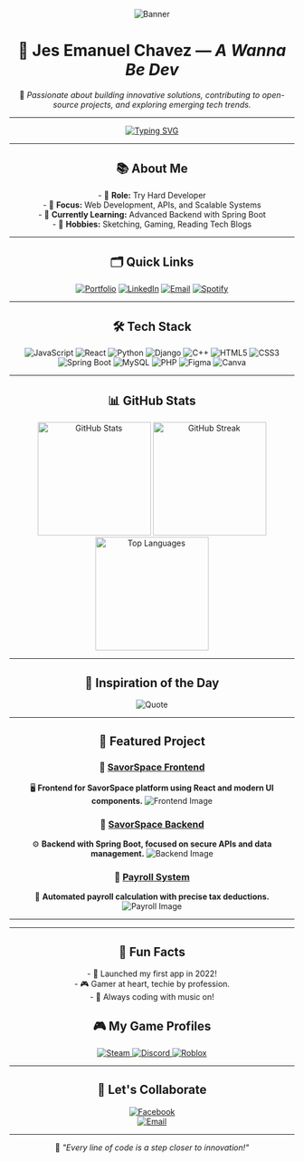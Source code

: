 

<p align="center">
  <img src="https://64.media.tumblr.com/f6753c4537c395a5305d5e8b872a35bc/c2332f2c10cafb94-1c/s1280x1920/0f86834b55e59e62707ca253f8d6d212df1f1af9.jpg" alt="Banner"/>
</p>

<h1 align="center">🚀 <strong>Jes Emanuel Chavez</strong> — <em>A Wanna Be Dev</em></h1>

<p align="center">
  🌟 <em>Passionate about building innovative solutions, contributing to open-source projects, and exploring emerging tech trends.</em>
</p>

---

<p align="center">
  <a href="https://git.io/typing-svg">
    <img src="https://readme-typing-svg.herokuapp.com?font=Fira+Code&pause=1000&color=36BCF7&width=435&lines=Welcome+to+my+GitHub+Profile!;I'm+Jes+Emanuel+Chavez;Full-Stack+Developer+%7C+Tech+Enthusiast" alt="Typing SVG"/>
  </a>
</p>

---

<h2 align="center">📚 <strong>About Me</strong></h2>
<p align="center">
  - 💼 <strong>Role:</strong> Try Hard Developer<br />
  - 🎯 <strong>Focus:</strong> Web Development, APIs, and Scalable Systems<br />
  - 🌱 <strong>Currently Learning:</strong> Advanced Backend with Spring Boot<br />
  - 🧠 <strong>Hobbies:</strong> Sketching, Gaming, Reading Tech Blogs
</p>

---

<h2 align="center">🗂️ <strong>Quick Links</strong></h2>
<p align="center">
  <a href="#" target="_blank"><img src="https://img.shields.io/badge/Portfolio-Visit-orange?style=for-the-badge&logo=google-chrome&logoColor=white" alt="Portfolio"/></a>
  <a href="https://www.linkedin.com/in/jes-emanuel-chavez-b8ab0a342/" target="_blank"><img src="https://img.shields.io/badge/LinkedIn-Connect-blue?style=for-the-badge&logo=linkedin&logoColor=white" alt="LinkedIn"/></a>
  <a href="mailto:chavezjes71@example.com"><img src="https://img.shields.io/badge/Email-Contact-red?style=for-the-badge&logo=gmail&logoColor=white" alt="Email"/></a>
  <a href="https://open.spotify.com/playlist/1pAi9UkQMFyPMYFA0jPgae?si=3dfc0373d4a54fed" target="_blank"><img src="https://img.shields.io/badge/Spotify-Listen-green?style=for-the-badge&logo=spotify&logoColor=white" alt="Spotify"/></a>
</p>

---

<h2 align="center">🛠️ <strong>Tech Stack</strong></h2>
<p align="center">
  <img src="https://img.shields.io/badge/JavaScript-F7DF1E?style=for-the-badge&logo=javascript&logoColor=black" alt="JavaScript" />
  <img src="https://img.shields.io/badge/React-61DAFB?style=for-the-badge&logo=react&logoColor=black" alt="React" />
  <img src="https://img.shields.io/badge/Python-3776AB?style=for-the-badge&logo=python&logoColor=white" alt="Python" />
  <img src="https://img.shields.io/badge/Django-092E20?style=for-the-badge&logo=django&logoColor=white" alt="Django" />
  <img src="https://img.shields.io/badge/C++-00599C?style=for-the-badge&logo=cplusplus&logoColor=white" alt="C++" />
  <img src="https://img.shields.io/badge/HTML5-E34F26?style=for-the-badge&logo=html5&logoColor=white" alt="HTML5" />
  <img src="https://img.shields.io/badge/CSS3-1572B6?style=for-the-badge&logo=css3&logoColor=white" alt="CSS3" />
  <img src="https://img.shields.io/badge/Spring_Boot-6DB33F?style=for-the-badge&logo=spring&logoColor=white" alt="Spring Boot" />
  <img src="https://img.shields.io/badge/MySQL-4479A1?style=for-the-badge&logo=mysql&logoColor=white" alt="MySQL" />
  <img src="https://img.shields.io/badge/PHP-777BB4?style=for-the-badge&logo=php&logoColor=white" alt="PHP" />
  <img src="https://img.shields.io/badge/Figma-F24E1E?style=for-the-badge&logo=figma&logoColor=white" alt="Figma" />
  <img src="https://img.shields.io/badge/Canva-00C4CC?style=for-the-badge&logo=canva&logoColor=white" alt="Canva" />
</p>



---

<h2 align="center">📊 <strong>GitHub Stats</strong></h2>
<p align="center">
  <img height="200" src="https://github-readme-stats.vercel.app/api?username=Cappi-dev&show_icons=true&theme=tokyonight" alt="GitHub Stats" />
  <img height="200" src="https://github-readme-streak-stats.herokuapp.com/?user=Cappi-dev&theme=tokyonight" alt="GitHub Streak" />
  <img height="200" src="https://github-readme-stats.vercel.app/api/top-langs/?username=Cappi-dev&layout=compact&theme=tokyonight" alt="Top Languages" />
</p>


---

<h2 align="center">📝 <strong>Inspiration of the Day</strong></h2>
<p align="center">
  <img src="https://quotes-github-readme.vercel.app/api?type=horizontal&theme=tokyonight" alt="Quote"/>
</p>

---

<h2 align="center">🚀 <strong>Featured Project</strong></h2>
<div align="center">
  
  ### 🔗 [**SavorSpace Frontend**](https://github.com/karl2522/SavorSpace-Frontend)
  🖥️ **Frontend for SavorSpace platform using React and modern UI components.**
  ![Frontend Image](https://i.pinimg.com/736x/8b/db/51/8bdb51ecf2f4c7d9a225a14b11a9d4dc.jpg)
  
  ### 🔗 [**SavorSpace Backend**](https://github.com/karl2522/SavorSpace-Backend)
  ⚙️ **Backend with Spring Boot, focused on secure APIs and data management.**
  ![Backend Image](https://i.pinimg.com/736x/af/3a/74/af3a741c07d2cfb96176a2f11470d25f.jpg)
  
  ### 🔗 [**Payroll System**](https://github.com/Cappi-dev/Payroll_System)
  💼 **Automated payroll calculation with precise tax deductions.**
  ![Payroll Image](https://i.pinimg.com/736x/a7/02/c2/a702c2ee276e68e95dc53a08f4ddfe17.jpg)
  
</div>

---

---

<h2 align="center">🌟 <strong>Fun Facts</strong></h2>
<p align="center">
  - 🚀 Launched my first app in 2022!<br />
  - 🎮 Gamer at heart, techie by profession.<br />
  - 🎵 Always coding with music on!
</p>

<h2 align="center">🎮 <strong>My Game Profiles</strong></h2>
<p align="center">
  <a href="https://steamcommunity.com/profiles/76561198254519964/" target="_blank">
    <img src="https://img.shields.io/badge/Steam-Profile-blue?style=for-the-badge&logo=steam&logoColor=white" alt="Steam" />
  </a>
  <a href="https://discordapp.com/users/664773807290056726" target="_blank">
    <img src="https://img.shields.io/badge/Discord-Profile-blurple?style=for-the-badge&logo=discord&logoColor=white" alt="Discord" />
  </a>
  <a href="https://www.roblox.com/users/127525682/profile" target="_blank">
    <img src="https://img.shields.io/badge/Roblox-Profile-FF47A7?style=for-the-badge&logo=roblox&logoColor=white" alt="Roblox" />
  </a>
</p>

---

<h2 align="center">🤝 <strong>Let's Collaborate</strong></h2>
<div align="center">
  
[![Facebook](https://img.shields.io/badge/Facebook-Connect-blue?style=for-the-badge&logo=facebook&logoColor=white)](https://www.facebook.com/JesEmChavez/)  
[![Email](https://img.shields.io/badge/Email-Contact-red?style=for-the-badge&logo=gmail&logoColor=white)](mailto:chavezjes71@example.com)

</div>

---

<p align="center">
  🧠 <em>"Every line of code is a step closer to innovation!"</em>
</p>
